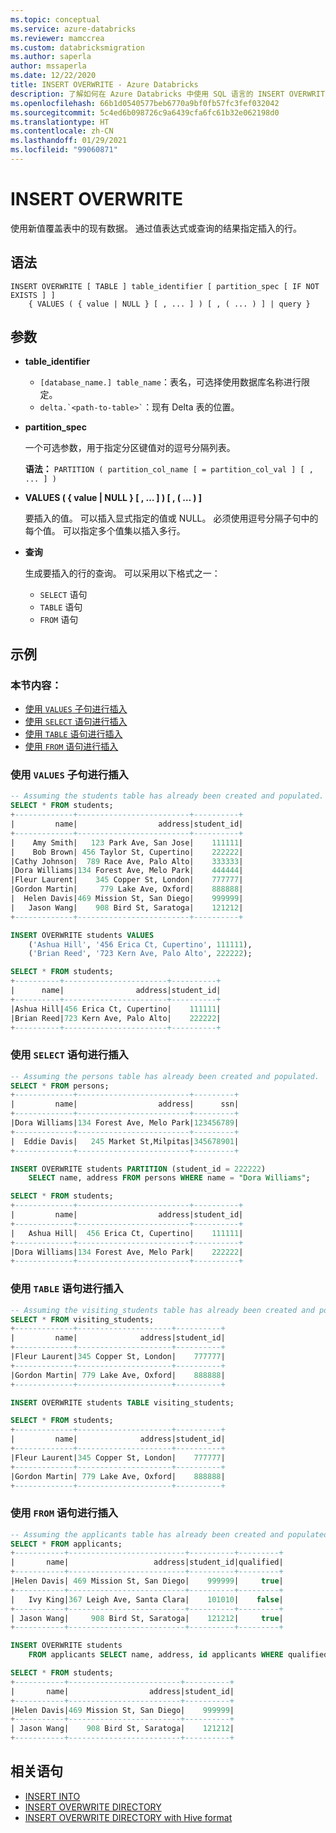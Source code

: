 ```yaml
---
ms.topic: conceptual
ms.service: azure-databricks
ms.reviewer: mamccrea
ms.custom: databricksmigration
ms.author: saperla
author: mssaperla
ms.date: 12/22/2020
title: INSERT OVERWRITE - Azure Databricks
description: 了解如何在 Azure Databricks 中使用 SQL 语言的 INSERT OVERWRITE 语法。
ms.openlocfilehash: 66b1d0540577beb6770a9bf0fb57fc3fef032042
ms.sourcegitcommit: 5c4ed6b098726c9a6439cfa6fc61b32e062198d0
ms.translationtype: HT
ms.contentlocale: zh-CN
ms.lasthandoff: 01/29/2021
ms.locfileid: "99060871"
---
```

# <a name="insert-overwrite"></a>INSERT OVERWRITE

使用新值覆盖表中的现有数据。 通过值表达式或查询的结果指定插入的行。

## <a name="syntax"></a>语法

```
INSERT OVERWRITE [ TABLE ] table_identifier [ partition_spec [ IF NOT EXISTS ] ]
    { VALUES ( { value | NULL } [ , ... ] ) [ , ( ... ) ] | query }
```

## <a name="parameters"></a>参数

* **table_identifier**
  * ``[database_name.] table_name``：表名，可选择使用数据库名称进行限定。
  * `` delta.`<path-to-table>` ``：现有 Delta 表的位置。
* **partition_spec**

  一个可选参数，用于指定分区键值对的逗号分隔列表。

  **语法：** ``PARTITION ( partition_col_name [ = partition_col_val ] [ , ... ] )``

* **VALUES ( { value | NULL } [ , … ] ) [ , ( … ) ]**

  要插入的值。 可以插入显式指定的值或 NULL。
  必须使用逗号分隔子句中的每个值。 可以指定多个值集以插入多行。

* **查询**

  生成要插入的行的查询。 可以采用以下格式之一：

  * ``SELECT`` 语句
  * ``TABLE`` 语句
  * ``FROM`` 语句

## <a name="examples"></a>示例

### <a name="in-this-section"></a>本节内容：

* [使用 ``VALUES`` 子句进行插入](#insert-using-a-values-clause)
* [使用 ``SELECT`` 语句进行插入](#insert-using-a-select-statement)
* [使用 ``TABLE`` 语句进行插入](#insert-using-a-table-statement)
* [使用 ``FROM`` 语句进行插入](#insert-using-a-from-statement)

### <a name="insert-using-a-values-clause"></a>使用 ``VALUES`` 子句进行插入

```sql
-- Assuming the students table has already been created and populated.
SELECT * FROM students;
+-------------+-------------------------+----------+
|         name|                  address|student_id|
+-------------+-------------------------+----------+
|    Amy Smith|   123 Park Ave, San Jose|    111111|
|    Bob Brown| 456 Taylor St, Cupertino|    222222|
|Cathy Johnson|  789 Race Ave, Palo Alto|    333333|
|Dora Williams|134 Forest Ave, Melo Park|    444444|
|Fleur Laurent|    345 Copper St, London|    777777|
|Gordon Martin|     779 Lake Ave, Oxford|    888888|
|  Helen Davis|469 Mission St, San Diego|    999999|
|   Jason Wang|    908 Bird St, Saratoga|    121212|
+-------------+-------------------------+----------+

INSERT OVERWRITE students VALUES
    ('Ashua Hill', '456 Erica Ct, Cupertino', 111111),
    ('Brian Reed', '723 Kern Ave, Palo Alto', 222222);

SELECT * FROM students;
+----------+-----------------------+----------+
|      name|                address|student_id|
+----------+-----------------------+----------+
|Ashua Hill|456 Erica Ct, Cupertino|    111111|
|Brian Reed|723 Kern Ave, Palo Alto|    222222|
+----------+-----------------------+----------+
```

### <a name="insert-using-a-select-statement"></a>使用 ``SELECT`` 语句进行插入

```sql
-- Assuming the persons table has already been created and populated.
SELECT * FROM persons;
+-------------+-------------------------+---------+
|         name|                  address|      ssn|
+-------------+-------------------------+---------+
|Dora Williams|134 Forest Ave, Melo Park|123456789|
+-------------+-------------------------+---------+
|  Eddie Davis|   245 Market St,Milpitas|345678901|
+-------------+-------------------------+---------+

INSERT OVERWRITE students PARTITION (student_id = 222222)
    SELECT name, address FROM persons WHERE name = "Dora Williams";

SELECT * FROM students;
+-------------+-------------------------+----------+
|         name|                  address|student_id|
+-------------+-------------------------+----------+
|   Ashua Hill|  456 Erica Ct, Cupertino|    111111|
+-------------+-------------------------+----------+
|Dora Williams|134 Forest Ave, Melo Park|    222222|
+-------------+-------------------------+----------+
```

### <a name="insert-using-a-table-statement"></a>使用 ``TABLE`` 语句进行插入

```sql
-- Assuming the visiting_students table has already been created and populated.
SELECT * FROM visiting_students;
+-------------+---------------------+----------+
|         name|              address|student_id|
+-------------+---------------------+----------+
|Fleur Laurent|345 Copper St, London|    777777|
+-------------+---------------------+----------+
|Gordon Martin| 779 Lake Ave, Oxford|    888888|
+-------------+---------------------+----------+

INSERT OVERWRITE students TABLE visiting_students;

SELECT * FROM students;
+-------------+---------------------+----------+
|         name|              address|student_id|
+-------------+---------------------+----------+
|Fleur Laurent|345 Copper St, London|    777777|
+-------------+---------------------+----------+
|Gordon Martin| 779 Lake Ave, Oxford|    888888|
+-------------+---------------------+----------+
```

### <a name="insert-using-a-from-statement"></a>使用 ``FROM`` 语句进行插入

```sql
-- Assuming the applicants table has already been created and populated.
SELECT * FROM applicants;
+-----------+--------------------------+----------+---------+
|       name|                   address|student_id|qualified|
+-----------+--------------------------+----------+---------+
|Helen Davis| 469 Mission St, San Diego|    999999|     true|
+-----------+--------------------------+----------+---------+
|   Ivy King|367 Leigh Ave, Santa Clara|    101010|    false|
+-----------+--------------------------+----------+---------+
| Jason Wang|     908 Bird St, Saratoga|    121212|     true|
+-----------+--------------------------+----------+---------+

INSERT OVERWRITE students
    FROM applicants SELECT name, address, id applicants WHERE qualified = true;

SELECT * FROM students;
+-----------+-------------------------+----------+
|       name|                  address|student_id|
+-----------+-------------------------+----------+
|Helen Davis|469 Mission St, San Diego|    999999|
+-----------+-------------------------+----------+
| Jason Wang|    908 Bird St, Saratoga|    121212|
+-----------+-------------------------+----------+
```

## <a name="related-statements"></a>相关语句

* [INSERT INTO](sql-ref-syntax-dml-insert-into.md)
* [INSERT OVERWRITE DIRECTORY](sql-ref-syntax-dml-insert-overwrite-directory.md)
* [INSERT OVERWRITE DIRECTORY with Hive format](sql-ref-syntax-dml-insert-overwrite-directory-hive.md)